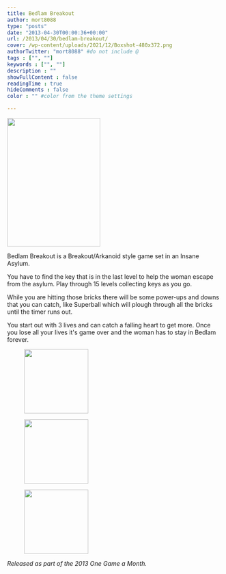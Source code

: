```yaml
---
title: Bedlam Breakout
author: mort8088
type: "posts"
date: "2013-04-30T00:00:36+00:00"
url: /2013/04/30/bedlam-breakout/
cover: /wp-content/uploads/2021/12/Boxshot-480x372.png
authorTwitter: "mort8088" #do not include @
tags : ["", ""]
keywords : ["", ""]
description : ""
showFullContent : false
readingTime : true
hideComments : false
color : "" #color from the theme settings

---
```

<img decoding="async" loading="lazy" class="size-medium wp-image-92 alignleft" src="https://mort8088.com/wp-content/uploads/2021/12/Boxshot-218x300.png" alt="" width="218" height="300" srcset="https://mort8088.com/wp-content/uploads/2021/12/Boxshot-218x300.png 218w, https://mort8088.com/wp-content/uploads/2021/12/Boxshot.png 480w" sizes="(max-width: 218px) 100vw, 218px" />

Bedlam Breakout is a Breakout/Arkanoid style game set in an Insane Asylum.

You have to find the key that is in the last level to help the woman escape from the asylum. Play through 15 levels collecting keys as you go.

While you are hitting those bricks there will be some power-ups and downs that you can catch, like Superball which will plough through all the bricks until the timer runs out.

You start out with 3 lives and can catch a falling heart to get more. Once you lose all your lives it's game over and the woman has to stay in Bedlam forever.  
<!--more-->



<div id='gallery-4' class='gallery galleryid-173 gallery-columns-3 gallery-size-thumbnail'>
  <figure class='gallery-item'> 
  
  <div class='gallery-icon landscape'>
    <a href='https://mort8088.com/screenshot01-2/'><img width="150" height="150" src="https://mort8088.com/wp-content/uploads/2021/12/ScreenShot01-150x150.png" class="attachment-thumbnail size-thumbnail" alt="" decoding="async" loading="lazy" /></a>
  </div></figure><figure class='gallery-item'> 
  
  <div class='gallery-icon landscape'>
    <a href='https://mort8088.com/screenshot02/'><img width="150" height="150" src="https://mort8088.com/wp-content/uploads/2021/12/ScreenShot02-150x150.png" class="attachment-thumbnail size-thumbnail" alt="" decoding="async" loading="lazy" /></a>
  </div></figure><figure class='gallery-item'> 
  
  <div class='gallery-icon landscape'>
    <a href='https://mort8088.com/screenshot03/'><img width="150" height="150" src="https://mort8088.com/wp-content/uploads/2021/12/ScreenShot03-150x150.png" class="attachment-thumbnail size-thumbnail" alt="" decoding="async" loading="lazy" /></a>
  </div></figure>
</div>

_Released as part of the 2013 One Game a Month._